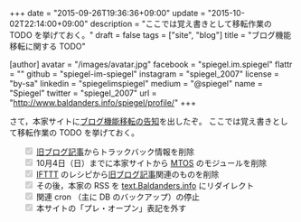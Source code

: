 +++
date = "2015-09-26T19:36:36+09:00"
update = "2015-10-02T22:14:00+09:00"
description = "ここでは覚え書きとして移転作業の TODO を挙げておく。"
draft = false
tags = ["site", "blog"]
title = "ブログ機能移転に関する TODO"

[author]
  avatar = "/images/avatar.jpg"
  facebook = "spiegel.im.spiegel"
  flattr = ""
  github = "spiegel-im-spiegel"
  instagram = "spiegel_2007"
  license = "by-sa"
  linkedin = "spiegelimspiegel"
  medium = "@spiegel"
  name = "Spiegel"
  twitter = "spiegel_2007"
  url = "http://www.baldanders.info/spiegel/profile/"
+++

さて，本家サイトに[ブログ機能移転の告知](http://www.baldanders.info/spiegel/log2/000872.shtml)を出したぞ。
ここでは覚え書きとして移転作業の TODO を挙げておく。

<ul style="list-style:none;">
<li><input type="checkbox" name="todo" id="todo1" disabled="true" checked="checked"> <a href="http://www.baldanders.info/archives.shtml">旧ブログ記事</a>からトラックバック情報を削除</li>
<li><input type="checkbox" name="todo" id="todo2" disabled="true" checked="checked"> 10月4日（日）までに本家サイトから <a href="http://www.movabletype.jp/opensource/">MTOS</a> のモジュールを削除</li>
<li><input type="checkbox" name="todo" id="todo3" disabled="true" checked="checked"> <a href="https://ifttt.com/">IFTTT</a> のレシピから<a href="http://www.baldanders.info/archives.shtml">旧ブログ記事</a>関連のものを削除</li>
<li><input type="checkbox" name="todo" id="todo4" disabled="true" checked="checked"> その後，本家の RSS を <a href="http://text.baldanders.info/index.xml">text.Baldanders.info</a> にリダイレクト</li>
<li><input type="checkbox" name="todo" id="todo5" disabled="true" checked="checked"> 関連 cron （主に DB のバックアップ）の停止</li>
<li><input type="checkbox" name="todo" id="todo4" disabled="true" checked="checked"> 本サイトの「プレ・オープン」表記を外す</li>
</ul>

